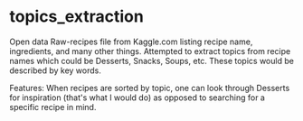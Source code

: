 # topics_extraction
Open data Raw-recipes file from Kaggle.com listing recipe name, ingredients, and many other things.
Attempted to extract topics from recipe names which could be Desserts, Snacks, Soups, etc.
These topics would be described by key words.

Features: When recipes are sorted by topic, one can look through Desserts for inspiration (that's what I would do)
as opposed to searching for a specific recipe in mind.
